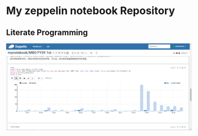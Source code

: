 # My zeppelin notebook Repository
## Literate Programming
![bla](https://github.com/rav009/Zeppelin/blob/master/Images/Zeppelin%20Readme.png?raw=true)
